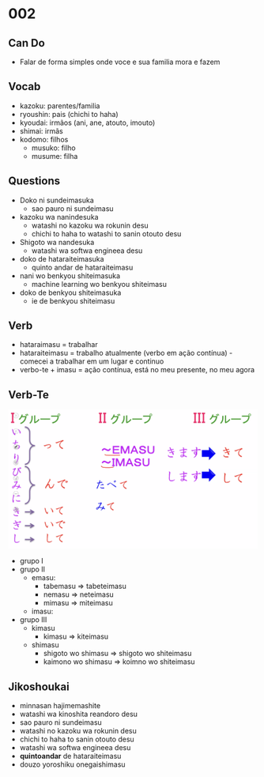 # 002

## Can Do

- Falar de forma simples onde voce e sua familia mora e fazem

## Vocab

- kazoku: parentes/familia
- ryoushin: pais (chichi to haha)
- kyoudai: irmãos (ani, ane, atouto, imouto)
- shimai: irmãs
- kodomo: filhos
  - musuko: filho
  - musume: filha

## Questions

- Doko ni sundeimasuka
  - sao pauro ni sundeimasu
- kazoku wa nanindesuka
  - watashi no kazoku wa rokunin desu
  - chichi to haha to watashi to sanin otouto desu
- Shigoto wa nandesuka
  - watashi wa softwa engineea desu
- doko de hataraiteimasuka
  - quinto andar de hataraiteimasu
- nani wo benkyou shiteimasuka
  - machine learning wo benkyou shiteimasu
- doko de benkyou shiteimasuka
  - ie de benkyou shiteimasu

## Verb

- hataraimasu = trabalhar
- hataraiteimasu = trabalho atualmente (verbo em ação contínua) - comecei a trabalhar em um lugar e continuo
- verbo-te + imasu = ação contínua, está no meu presente, no meu agora

## Verb-Te

![](verbs-te.png)

- grupo I
- grupo II
  - emasu:
    - tabemasu => tabeteimasu
    - nemasu => neteimasu
    - mimasu => miteimasu
  - imasu: 
- grupo III
  - kimasu
    - kimasu => kiteimasu
  - shimasu
    - shigoto wo shimasu => shigoto wo shiteimasu
    - kaimono wo shimasu => koimno wo shiteimasu

## Jikoshoukai

- minnasan hajimemashite
- watashi wa kinoshita reandoro desu
- sao pauro ni sundeimasu
- watashi no kazoku wa rokunin desu
- chichi to haha to sanin otouto desu
- watashi wa softwa engineea desu
- **quintoandar** de hataraiteimasu
- douzo yoroshiku onegaishimasu

